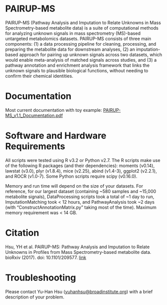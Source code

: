 # PAIRUP-MS

PAIRUP-MS (Pathway Analysis and Imputation to Relate Unknowns in Mass Spectrometry-based metabolite data) is a suite of computational methods for analyzing unknown signals in mass spectrometry (MS)-based untargeted metabolomics datasets. PAIRUP-MS consists of three main components: (1) a data processing pipeline for cleaning, processing, and preparing the metabolite data for downstream analyses, (2) an imputation-based approach for pairing up unknown signals across two datasets, which would enable meta-analysis of matched signals across studies, and (3) a pathway annotation and enrichment analysis framework that links the unknown signals to plausible biological functions, without needing to confirm their chemical identities.

# Documentation

Most current documentation with toy example: [PAIRUP-MS_v1.1_Documentation.pdf](PAIRUP-MS_v1.1_Documentation.pdf)

# Software and Hardware Requirements

All scripts were tested using R v3.2 or Python v2.7. The R scripts make use of the following R packages (and their dependencies): moments (v0.14), lawstat (v3.0), plyr (v1.8.4), mice (v2.25), abind (v1.4-3), ggplot2 (v2.2.1), and ROCR (v1.0-7). Some Python scripts require scipy (v0.16.0).

Memory and run time will depend on the size of your datasets. For reference, for our largest dataset (containing ~580 samples and ~15,000 metabolite signals), DataProcessing scripts took a total of ~1 day to run, ImputationMatching took < 12 hours, and PathwayAnalysis took ~2 days (with “ConstructAnnotationMatrix.py” taking most of the time). Maximum memory requirement was < 14 GB.

# Citation

Hsu, YH et al. PAIRUP-MS: Pathway Analysis and Imputation to Relate Unknowns in Profiles from Mass Spectrometry-based metabolite data. bioRxiv (2017). doi: 10.1101/209577. [link](https://www.biorxiv.org/content/early/2017/11/08/209577)

# Troubleshooting

Please contact Yu-Han Hsu (yuhanhsu@broadinstitute.org) with a brief description of your problem.
